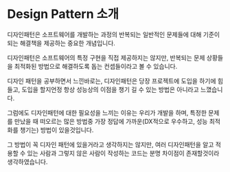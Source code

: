 # Design Pattern 소개

디자인패턴은 소프트웨어를 개발하는 과정의 반복되는 일반적인 문제들에 대해 기준이 되는 해결책을 제공하는 중요한 개념입니다.

디자인패턴은 소프트웨어의 특정 구현을 직접 제공하지는 않지만, 반복되는 문제 상황들을 최적화된 방법으로 해결하도록 돕는 컨셉들이라고 볼 수 있습니다.

디자인 패턴을 공부하면서 느낀바로는, 디자인패턴은 당장 프로젝트에 도입을 하기에 힘들고, 도입을 할지언정 항상 성능상의 이점을 챙기 길 수 있는 방법은 아니라고 느꼈습니다.

그럼에도 디자인패턴에 대한 필요성을 느끼는 이유는 우리가 개발을 하며, 특정한 문제를 만났을 때 떠오르는 많은 방법중 가장 정답에 가까운(DX적으로 우수하고, 성능 최적화를 챙기는) 방법이 있을것입니다.

그 방법이 꼭 디자인 패턴에 있을거라고 생각하지는 않지만, 여러 디자인패턴을 알고 적용할 수 있는 사람과 그렇지 않은 사람이 작성하는 코드는 분명 차이점이 존재할것이라 생각하였습니다.
